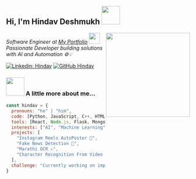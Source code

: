 <h2> Hi, I'm Hindav Deshmukh <img src="https://media.giphy.com/media/mGcNjsfWAjY5AEZNw6/giphy.gif" width="50"></h2>
<img align='right' src="https://media.giphy.com/media/ieyl9zmCjO4b4t6qoY/giphy.gif" width="230">
<p><em>Software Engineer at <a href="https://www.linkedin.com/in/hindav/">My Portfolio</a> <img src="https://media.giphy.com/media/fYSnHlufseco8Fh93Z/giphy.gif" width="30"></br>Passionate Developer building solutions with AI and Automation ⚙️💡
</em></p>

[![Linkedin: Hindav](https://img.shields.io/badge/-Hindav-blue?style=flat-square&logo=Linkedin&logoColor=white&link=https://www.linkedin.com/in/hindav/)](https://www.linkedin.com/in/hindav/)
[![GitHub Hindav](https://img.shields.io/github/followers/Hindav?label=follow&style=social)](https://github.com/Hindav)


### <img src="https://media.giphy.com/media/VgCDAzcKvsR6OM0uWg/giphy.gif" width="50"> A little more about me...

```javascript
const hindav = {
  pronouns: "he" | "him",
  code: [Python, JavaScript, C++, HTML, CSS],
  tools: [React, Node.js, Flask, MongoDB, PyQt5, D3.js],
  interests: ["AI", "Machine Learning", "Automation", "Data Visualization", "Open Source"],
  projects: [
    "Instagram Reels AutoPoster 🤖",
    "Fake News Detection 📰",
    "Marathi OCR ✍️",
    "Character Recognition From Video 🎥"
  ],
  challenge: "Currently working on improving my full-stack development and deploying apps to the cloud ☁️"
}
